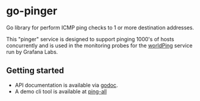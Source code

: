 # go-pinger

Go library for perform ICMP ping checks to 1 or more destination addresses.

This "pinger" service is designed to support pinging 1000's of hosts concurrently and is used
in the monitoring probes for the [worldPing](https://grafana.com/cloud/worldping) service run
by Grafana Labs.

## Getting started

- API documentation is available via [godoc](https://godoc.org/github.com/raintank/go-pinger).
- A demo cli tool is available at [ping-all](https://github.com/raintank/go-pinger/ping-all)
